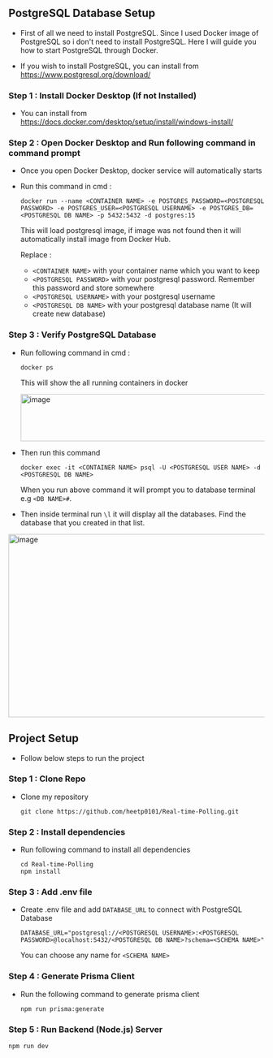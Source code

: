 ## PostgreSQL Database Setup 

- First of all we need to install PostgreSQL. Since I used Docker image of PostgreSQL so i don't need to install PostgreSQL.
  Here I will guide you how to start PostgreSQL through Docker.

- If you wish to install PostgreSQL, you can install from https://www.postgresql.org/download/

### Step 1 : Install Docker Desktop (If not Installed)

  - You can install from https://docs.docker.com/desktop/setup/install/windows-install/ 

### Step 2 : Open Docker Desktop and Run following command in command prompt

  - Once you open Docker Desktop, docker service will automatically starts
  - Run this command in cmd :
    ```
    docker run --name <CONTAINER NAME> -e POSTGRES_PASSWORD=<POSTGRESQL PASSWORD> -e POSTGRES_USER=<POSTGRESQL USERNAME> -e POSTGRES_DB=<POSTGRESQL DB NAME> -p 5432:5432 -d postgres:15
    ```
    This will load postgresql image, if image was not found then it will automatically install image from Docker Hub.

    Replace :

    -  `<CONTAINER NAME>` with your container name which you want to keep
    -  `<POSTGRESQL PASSWORD>` with your postgresql password. Remember this password and store somewhere
    -  `<POSTGRESQL USERNAME>` with your postgresql username
    -  `<POSTGRESQL DB NAME>` with your postgresql database name (It will create new database)
    
    
### Step 3 : Verify PostgreSQL Database

  - Run following command in cmd :
    ```
    docker ps
    ```

    This will show the all running containers in docker

    <img width="1562" height="93" alt="image" src="https://github.com/user-attachments/assets/e83e45c7-e684-4d8b-b48b-2bbbb158d955" />

  - Then run this command
    ```
    docker exec -it <CONTAINER NAME> psql -U <POSTGRESQL USER NAME> -d <POSTGRESQL DB NAME>
    ```
    When you run above command it will prompt you to database terminal e.g `<DB NAME>#`.
 
  - Then inside terminal run `\l` it will display all the databases. Find the database that you created in that list.

  <img width="1405" height="361" alt="image" src="https://github.com/user-attachments/assets/dad763ef-5afb-4360-acac-5f14b74d2b32" />



## Project Setup 

  - Follow below steps to run the project
    
### Step 1 :  Clone Repo

  - Clone my repository
    ```
    git clone https://github.com/heetp0101/Real-time-Polling.git
    ```

### Step 2 : Install dependencies

  - Run following command to install all dependencies
    ```
    cd Real-time-Polling
    npm install
    ```

### Step 3 : Add .env file 

  - Create .env file and add `DATABASE_URL` to connect with PostgreSQL Database
    ```
    DATABASE_URL="postgresql://<POSTGRESQL USERNAME>:<POSTGRESQL PASSWORD>@localhost:5432/<POSTGRESQL DB NAME>?schema=<SCHEMA NAME>"
    ```

    You can choose any name for `<SCHEMA NAME>`

### Step 4 : Generate Prisma Client

  - Run the following command to generate prisma client
    ```
    npm run prisma:generate
    ```

### Step 5 :  Run Backend (Node.js) Server

    npm run dev
    


